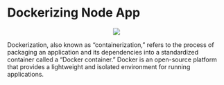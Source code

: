 # Dockerizing Node App

<p align="center">
<img src="https://skillicons.dev/icons?i=docker,nodejs" />
</p>

Dockerization, also known as “containerization,” refers to the process of packaging an application and its dependencies into a standardized container called a “Docker container.” Docker is an open-source platform that provides a lightweight and isolated environment for running applications.
